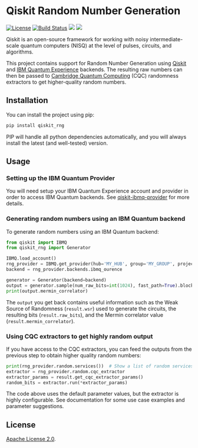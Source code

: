# Qiskit Random Number Generation

[![License](https://img.shields.io/github/license/Qiskit/qiskit-ignis.svg?style=popout-square)](https://opensource.org/licenses/Apache-2.0)
[![Build Status](https://github.com/qiskit-community/qiskit_rng/workflows/Tests/badge.svg?style=popout-square)](https://github.com/qiskit-community/qiskit_rng/actions)
[![](https://img.shields.io/github/release/qiskit-community/qiskit_rng.svg?style=popout-square)](https://github.com/qiskit-community/qiskit_rng/releases)
[![](https://img.shields.io/pypi/dm/qiskit-rng.svg?style=popout-square)](https://pypi.org/project/qiskit-rng/)

Qiskit is an open-source framework for working with noisy intermediate-scale
quantum computers (NISQ) at the level of pulses, circuits, and algorithms.

This project contains support for Random Number Generation using [Qiskit] 
and [IBM Quantum Experience] backends. The 
resulting raw numbers can then be passed to [Cambridge Quantum Computing] (CQC)
randomness extractors to get higher-quality random numbers.

## Installation

You can install the project using pip:

```bash
pip install qiskit_rng
```

PIP will handle all python dependencies automatically, and you will always
install the latest (and well-tested) version.


## Usage

### Setting up the IBM Quantum Provider

You will need setup your IBM Quantum Experience account and provider in order to 
access IBM Quantum backends. See [qiskit-ibmq-provider](https://github.com/Qiskit/qiskit-ibmq-provider)
for more details.

### Generating random numbers using an IBM Quantum backend

To generate random numbers using an IBM Quantum backend:

```python
from qiskit import IBMQ
from qiskit_rng import Generator

IBMQ.load_account()
rng_provider = IBMQ.get_provider(hub='MY_HUB', group='MY_GROUP', project='MY_PROJECT')
backend = rng_provider.backends.ibmq_ourence

generator = Generator(backend=backend)
output = generator.sample(num_raw_bits=int(1024), fast_path=True).block_until_ready()
print(output.mermin_correlator)
```

The `output` you get back contains useful information such as the 
Weak Source of Randomness (`result.wsr`) used to generate the circuits, the resulting bits 
(`result.raw_bits`), and the Mermin correlator value (`result.mermin_correlator`). 


### Using CQC extractors to get highly random output
 
If you have access to the CQC extractors, you can feed the outputs from the previous
step to obtain higher quality random numbers:

```python
print(rng_provider.random.services())  # Show a list of random services you have access to.
extractor = rng_provider.random.cqc_extractor
extractor_params = result.get_cqc_extractor_params()
random_bits = extractor.run(*extractor_params)
```

The code above uses the default parameter values, but the extractor is highly 
configurable. See documentation for some use case examples and parameter suggestions.

## License

[Apache License 2.0].


[Qiskit]: https://qiskit.org
[IBM Quantum Experience]: https://quantum-computing.ibm.com
[Cambridge Quantum Computing]: https://cambridgequantum.com
[Apache License 2.0]: https://github.com/qiskit-community/qiskit_rng/blob/master/LICENSE.txt
